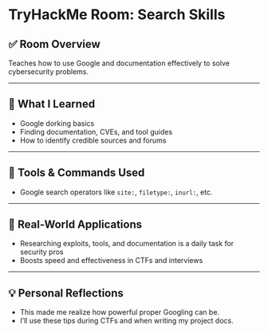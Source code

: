 # TryHackMe Room: Search Skills

## ✅ Room Overview
Teaches how to use Google and documentation effectively to solve cybersecurity problems.

---

## 🧠 What I Learned
- Google dorking basics
- Finding documentation, CVEs, and tool guides
- How to identify credible sources and forums

---

## 🔧 Tools & Commands Used
- Google search operators like `site:`, `filetype:`, `inurl:`, etc.

---

## 📌 Real-World Applications
- Researching exploits, tools, and documentation is a daily task for security pros
- Boosts speed and effectiveness in CTFs and interviews

---

## 💡 Personal Reflections
- This made me realize how powerful proper Googling can be.
- I’ll use these tips during CTFs and when writing my project docs.
